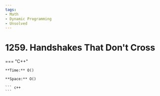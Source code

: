 ```yaml
---
tags:
- Math
- Dynamic Programming
- Unsolved
---
```



# 1259. Handshakes That Don't Cross

=== "C++"

    **Time:** O()

    **Space:** O()

    ``` c++
    ```